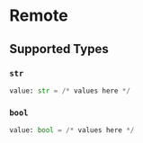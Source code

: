 # Remote


## Supported Types

### `str`

```python
value: str = /* values here */
```

### `bool`

```python
value: bool = /* values here */
```

